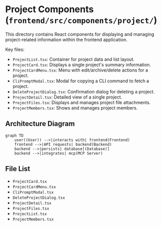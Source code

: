 # Project Components (`frontend/src/components/project/`)

This directory contains React components for displaying and managing project-related information within the frontend application.

Key files:

*   `ProjectList.tsx`: Container for project data and list layout.
*   `ProjectCard.tsx`: Displays a single project's summary information.
*   `ProjectCardMenu.tsx`: Menu with edit/archive/delete actions for a project.
*   `CliPromptModal.tsx`: Modal for copying a CLI command to fetch a project.
*   `DeleteProjectDialog.tsx`: Confirmation dialog for deleting a project.
*   `ProjectDetail.tsx`: Detailed view of a single project.
*   `ProjectFiles.tsx`: Displays and manages project file attachments.
*   `ProjectMembers.tsx`: Shows and manages project members.

## Architecture Diagram
```mermaid
graph TD
    user((User)) -->|interacts with| frontend(Frontend)
    frontend -->|API requests| backend(Backend)
    backend -->|persists| database[(Database)]
    backend -->|integrates| mcp(MCP Server)
```

<!-- File List Start -->
## File List

- `ProjectCard.tsx`
- `ProjectCardMenu.tsx`
- `CliPromptModal.tsx`
- `DeleteProjectDialog.tsx`
- `ProjectDetail.tsx`
- `ProjectFiles.tsx`
- `ProjectList.tsx`
- `ProjectMembers.tsx`

<!-- File List End -->

